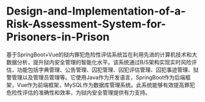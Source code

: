 # Design-and-Implementation-of-a-Risk-Assessment-System-for-Prisoners-in-Prison
基于SpringBoot+Vue的狱内罪犯危险性评估系统旨在利用先进的计算机技术和大数据分析，提升狱内安全管理的智能化水平。该系统通过B/S架构实现实时风险评估，功能包括字典管理、公告管理、囚犯管理、囚犯评估管理、囚犯事迹管理、狱警管理以及管理员管理等。它使用Java作为开发语言，SpringBoot作为后端框架，Vue作为前端框架，MySQL作为数据库管理系统。此系统能够有效提高罪犯危险性评估的准确性和效率，为狱内安全管理提供有力支持。
